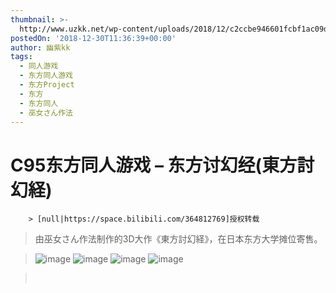```yaml
---
thumbnail: >-
  http://www.uzkk.net/wp-content/uploads/2018/12/c2ccbe946601fcbf1ac09d1ad7c43d3f6c6b8070-825x510.jpg
postedOn: '2018-12-30T11:36:39+00:00'
author: 幽紫kk
tags:
  - 同人游戏
  - 东方同人游戏
  - 东方Project
  - 东方
  - 东方同人
  - 巫女さん作法
---
```


# C95东方同人游戏 – 东方讨幻经(東方討幻経)

		> [null|https://space.bilibili.com/364812769]授权转载

> 由巫女さん作法制作的3D大作《東方討幻経》，在日本东方大学摊位寄售。

> 

> ![image](http://www.uzkk.net/wp-content/uploads/2018/12/c2ccbe946601fcbf1ac09d1ad7c43d3f6c6b8070-1024x576.jpg) ![image](http://www.uzkk.net/wp-content/uploads/2018/12/d917ed64dc7db780fe7bcf93207649ad0dc5247a-678x1024.jpg) ![image](http://www.uzkk.net/wp-content/uploads/2018/12/ab987e62e950c852c8ab650f9ca170b792610d2f-727x1024.jpg) ![image](http://www.uzkk.net/wp-content/uploads/2018/12/fe08a77cd77e8c464eda3a86d8f3d394fbefa944-1024x576.jpg)

>  

	